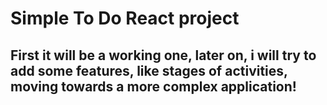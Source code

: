# Simple To Do React project 

## First it will be a working one, later on, i will try to add some features, like stages of activities, moving towards a more complex application!
